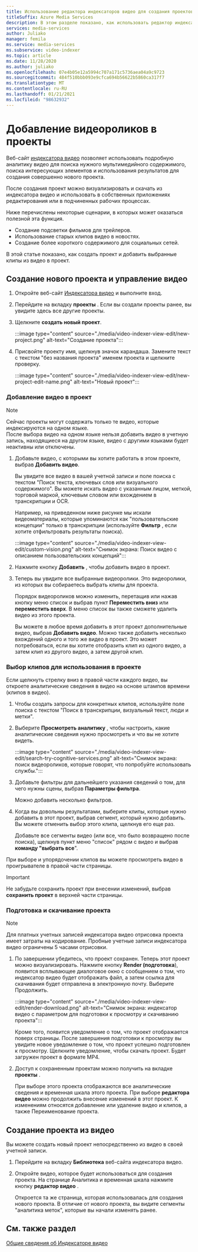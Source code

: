 ```yaml
---
title: Использование редактора индексаторов видео для создания проектов и добавления видеороликов
titleSuffix: Azure Media Services
description: В этом разделе показано, как использовать редактор индексаторов видео для создания проектов и добавления видеороликов.
services: media-services
author: Juliako
manager: femila
ms.service: media-services
ms.subservice: video-indexer
ms.topic: article
ms.date: 11/28/2020
ms.author: juliako
ms.openlocfilehash: 07e4b05e12a5994c707a171c5736aea04a9c9723
ms.sourcegitcommit: 484f510bbb093e9cfca694b56622b5860ca317f7
ms.translationtype: MT
ms.contentlocale: ru-RU
ms.lasthandoff: 01/21/2021
ms.locfileid: "98632932"
---
```

# <a name="add-video-clips-to-your-projects"></a>Добавление видеороликов в проекты

Веб-сайт [индексатора видео](https://www.videoindexer.ai/) позволяет использовать подробную аналитику видео для поиска нужного мультимедийного содержимого, поиска интересующих элементов и использования результатов для создания совершенно нового проекта. 

После создания проект можно визуализировать и скачать из индексатора видео и использовать в собственных приложениях редактирования или в подчиненных рабочих процессах.

Ниже перечислены некоторые сценарии, в которых может оказаться полезной эта функция. 

* Создание подсветки фильмов для трейлеров.
* Использование старых клипов видео в новостях.
* Создание более короткого содержимого для социальных сетей.

В этой статье показано, как создать проект и добавить выбранные клипы из видео в проект. 

## <a name="create-new-project-and-manage-videos"></a>Создание нового проекта и управление видео

1. Откройте веб-сайт [Индексатора видео](https://www.videoindexer.ai/) и выполните вход.
1. Перейдите на вкладку **проекты** . Если вы создали проекты ранее, вы увидите здесь все другие проекты.
1. Щелкните **создать новый проект**.  

    :::image type="content" source="./media/video-indexer-view-edit/new-project.png" alt-text="Создание проекта":::
1. Присвойте проекту имя, щелкнув значок карандаша. Замените текст с текстом "без названия проекта" именем проекта и щелкните проверку.

    :::image type="content" source="./media/video-indexer-view-edit/new-project-edit-name.png" alt-text="Новый проект":::
    
### <a name="add-videos-to-the-project"></a>Добавление видео в проект

> [!NOTE]
> Сейчас проекты могут содержать только те видео, которые индексируются на одном языке. </br>После выбора видео на одном языке нельзя добавить видео в учетную запись, находящиеся на другом языке, видео с другими языками будет неактивны или отключены.

1. Добавьте видео, с которыми вы хотите работать в этом проекте, выбрав **Добавить видео**.

    Вы увидите все видео в вашей учетной записи и поле поиска с текстом "Поиск текста, ключевых слов или визуального содержимого". Вы можете искать видео с указанным лицом, меткой, торговой маркой, ключевым словом или вхождением в транскрипции и OCR.
    
    Например, на приведенном ниже рисунке мы искали видеоматериалы, которые упоминаются как "пользовательские концепции" только в транскрипции (используйте **Фильтр** , если хотите отфильтровать результаты поиска).
    
    :::image type="content" source="./media/video-indexer-view-edit/custom-vision.png" alt-text="Снимок экрана: Поиск видео с описанием пользовательских концепций":::
1. Нажмите кнопку **Добавить** , чтобы добавить видео в проект.
1. Теперь вы увидите все выбранные видеоролики. Это видеоролики, из которых вы собираетесь выбрать клипы для проекта.

    Порядок видеороликов можно изменить, перетащив или нажав кнопку меню список и выбрав пункт **Переместить вниз** или **переместить вверх**. В меню список вы также сможете удалить видео из этого проекта. 
    
    Вы можете в любое время добавить в этот проект дополнительные видео, выбрав **Добавить видео**. Можно также добавить несколько вхождений одного и того же видео в проект. Это может потребоваться, если вы хотите отобразить клип из одного видео, а затем клип из другого видео, а затем другой клип. 

### <a name="select-clips-to-use-in-your-project"></a>Выбор клипов для использования в проекте

Если щелкнуть стрелку вниз в правой части каждого видео, вы откроете аналитические сведения в видео на основе штампов времени (клипов в видео). 

1. Чтобы создать запросы для конкретных клипов, используйте поле поиска с текстом "Поиск в транскрипции, визуальный текст, люди и метки".
1. Выберите **Просмотреть аналитику** , чтобы настроить, какие аналитические сведения нужно просмотреть и что вы не хотите видеть. 

    :::image type="content" source="./media/video-indexer-view-edit/search-try-cognitive-services.png" alt-text="Снимок экрана: поиск видеороликов, которые говорят, что попробуйте использовать службы.":::
1. Добавьте фильтры для дальнейшего указания сведений о том, для чего нужны сцены, выбрав **Параметры фильтра**.

    Можно добавить несколько фильтров. 
1. Когда вы довольны результатами, выберите клипы, которые нужно добавить в этот проект, выбрав сегмент, который нужно добавить. Вы можете отменить выбор этого клипа, щелкнув его еще раз.
    
    Добавьте все сегменты видео (или все, что было возвращено после поиска), щелкнув пункт меню "список" рядом с видео и выбрав **команду "выбрать все**". 

При выборе и упорядочении клипов вы можете просмотреть видео в проигрывателе в правой части страницы. 

> [!IMPORTANT]
> Не забудьте сохранить проект при внесении изменений, выбрав **сохранить проект** в верхней части страницы. 

### <a name="render-and-download-the-project"></a>Подготовка и скачивание проекта

> [!NOTE]
> Для платных учетных записей индексатора видео отрисовка проекта имеет затраты на кодирование. Пробные учетные записи индексатора видео ограничены 5 часами отрисовки.

1. По завершении убедитесь, что проект сохранен. Теперь этот проект можно визуализировать. Нажмите кнопку **Render (подготовка**), появится всплывающее диалоговое окно с сообщением о том, что индексатор видео будет отображать файл, а затем ссылка для скачивания будет отправлена в электронную почту. Выберите Продолжить. 

    :::image type="content" source="./media/video-indexer-view-edit/render-download.png" alt-text="Снимок экрана: индексатор видео с параметром для подготовки к просмотру и скачиванию проекта":::
    
    Кроме того, появится уведомление о том, что проект отображается поверх страницы. После завершения подготовки к просмотру вы увидите новое уведомление о том, что проект успешно подготовлен к просмотру. Щелкните уведомление, чтобы скачать проект. Будет загружен проект в формате MP4.
1. Доступ к сохраненным проектам можно получить на вкладке **проекты** . 

    При выборе этого проекта отображаются все аналитические сведения и временная шкала этого проекта. При выборе **редактора видео** можно продолжить внесение изменений в этот проект. К изменениям относятся добавление или удаление видео и клипов, а также Переименование проекта.
    
## <a name="create-a-project-from-your-video"></a>Создание проекта из видео

Вы можете создать новый проект непосредственно из видео в своей учетной записи. 

1. Перейдите на вкладку **Библиотека** веб-сайта индексатора видео.
1. Откройте видео, которое будет использоваться для создания проекта. На странице Аналитика и временная шкала нажмите кнопку **редактор видео** .

    Откроется та же страница, которая использовалась для создания нового проекта. В отличие от нового проекта, вы видите сегменты "аналитика меток", которые вы начали изменять ранее.

## <a name="see-also"></a>См. также раздел

[Общие сведения об Индексаторе видео](video-indexer-overview.md)

